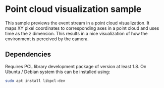 # Point cloud visualization sample

This sample previews the event stream in a point cloud visualization. It maps XY pixel coordinates to corresponding axes
in a point cloud and uses time as the z dimension. This results in a nice visualization of how the environment is
perceived by the camera.

## Dependencies

Requires PCL library development package of version at least 1.8. On Ubuntu / Debian system this can be installed using:

```bash
sudo apt install libpcl-dev
```
